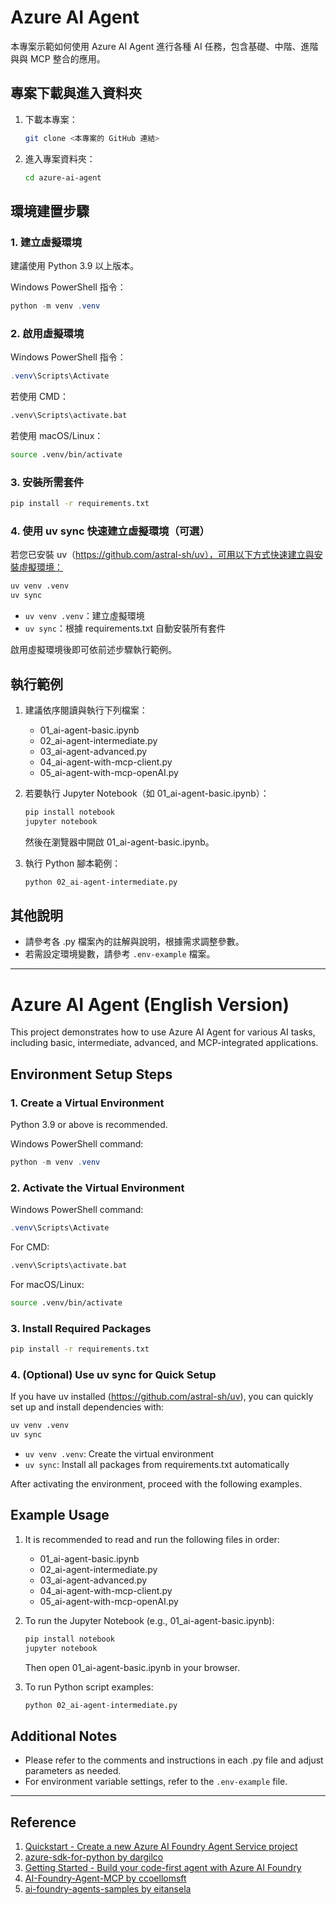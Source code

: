 # Azure AI Agent

本專案示範如何使用 Azure AI Agent 進行各種 AI 任務，包含基礎、中階、進階與與 MCP 整合的應用。

## 專案下載與進入資料夾

1. 下載本專案：
   ```bash
   git clone <本專案的 GitHub 連結>
   ```
2. 進入專案資料夾：
   ```bash
   cd azure-ai-agent
   ```

## 環境建置步驟

### 1. 建立虛擬環境

建議使用 Python 3.9 以上版本。

Windows PowerShell 指令：
```powershell
python -m venv .venv
```

### 2. 啟用虛擬環境

Windows PowerShell 指令：
```powershell
.venv\Scripts\Activate
```

若使用 CMD：
```cmd
.venv\Scripts\activate.bat
```

若使用 macOS/Linux：
```bash
source .venv/bin/activate
```

### 3. 安裝所需套件

```bash
pip install -r requirements.txt
```

### 4. 使用 uv sync 快速建立虛擬環境（可選）

若您已安裝 uv（https://github.com/astral-sh/uv），可用以下方式快速建立與安裝虛擬環境：

```bash
uv venv .venv
uv sync
```

- `uv venv .venv`：建立虛擬環境
- `uv sync`：根據 requirements.txt 自動安裝所有套件

啟用虛擬環境後即可依前述步驟執行範例。

## 執行範例

1. 建議依序閱讀與執行下列檔案：
   - 01_ai-agent-basic.ipynb
   - 02_ai-agent-intermediate.py
   - 03_ai-agent-advanced.py
   - 04_ai-agent-with-mcp-client.py
   - 05_ai-agent-with-mcp-openAI.py

2. 若要執行 Jupyter Notebook（如 01_ai-agent-basic.ipynb）：
   ```bash
   pip install notebook
   jupyter notebook
   ```
   然後在瀏覽器中開啟 01_ai-agent-basic.ipynb。

3. 執行 Python 腳本範例：
   ```bash
   python 02_ai-agent-intermediate.py
   ```

## 其他說明

- 請參考各 .py 檔案內的註解與說明，根據需求調整參數。
- 若需設定環境變數，請參考 `.env-example` 檔案。

---

# Azure AI Agent (English Version)

This project demonstrates how to use Azure AI Agent for various AI tasks, including basic, intermediate, advanced, and MCP-integrated applications.

## Environment Setup Steps

### 1. Create a Virtual Environment

Python 3.9 or above is recommended.

Windows PowerShell command:
```powershell
python -m venv .venv
```

### 2. Activate the Virtual Environment

Windows PowerShell command:
```powershell
.venv\Scripts\Activate
```

For CMD:
```cmd
.venv\Scripts\activate.bat
```

For macOS/Linux:
```bash
source .venv/bin/activate
```

### 3. Install Required Packages

```bash
pip install -r requirements.txt
```

### 4. (Optional) Use uv sync for Quick Setup

If you have uv installed (https://github.com/astral-sh/uv), you can quickly set up and install dependencies with:

```bash
uv venv .venv
uv sync
```

- `uv venv .venv`: Create the virtual environment
- `uv sync`: Install all packages from requirements.txt automatically

After activating the environment, proceed with the following examples.

## Example Usage

1. It is recommended to read and run the following files in order:
   - 01_ai-agent-basic.ipynb
   - 02_ai-agent-intermediate.py
   - 03_ai-agent-advanced.py
   - 04_ai-agent-with-mcp-client.py
   - 05_ai-agent-with-mcp-openAI.py

2. To run the Jupyter Notebook (e.g., 01_ai-agent-basic.ipynb):
   ```bash
   pip install notebook
   jupyter notebook
   ```
   Then open 01_ai-agent-basic.ipynb in your browser.

3. To run Python script examples:
   ```bash
   python 02_ai-agent-intermediate.py
   ```

## Additional Notes

- Please refer to the comments and instructions in each .py file and adjust parameters as needed.
- For environment variable settings, refer to the `.env-example` file.

---

## Reference

1. [Quickstart - Create a new Azure AI Foundry Agent Service project](https://learn.microsoft.com/en-us/azure/ai-foundry/agents/quickstart?pivots=programming-language-python-azure)
2. [azure-sdk-for-python by dargilco](https://github.com/Azure/azure-sdk-for-python/tree/azure-ai-projects_1.0.0b12/sdk/ai/azure-ai-agents/samples/agents_async)
3. [Getting Started - Build your code-first agent with Azure AI Foundry](https://microsoft.github.io/build-your-first-agent-with-azure-ai-agent-service-workshop/getting-started/)
4. [AI-Foundry-Agent-MCP by ccoellomsft](https://github.com/ccoellomsft/AI-Foundry-Agent-MCP)
5. [ai-foundry-agents-samples by eitansela](https://github.com/Azure-Samples/ai-foundry-agents-samples/tree/main)

